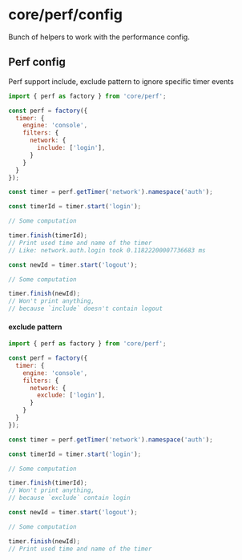 # core/perf/config

Bunch of helpers to work with the performance config.

## Perf config

Perf support include, exclude pattern to ignore specific timer events

```js
import { perf as factory } from 'core/perf';

const perf = factory({
  timer: {
    engine: 'console',
    filters: {
      network: {
        include: ['login'],
      }
    }
  }
});

const timer = perf.getTimer('network').namespace('auth');

const timerId = timer.start('login');

// Some computation

timer.finish(timerId);
// Print used time and name of the timer
// Like: network.auth.login took 0.11822200007736683 ms

const newId = timer.start('logout');

// Some computation

timer.finish(newId);
// Won't print anything,
// because `include` doesn't contain logout
```

#### exclude pattern

```js
import { perf as factory } from 'core/perf';

const perf = factory({
  timer: {
    engine: 'console',
    filters: {
      network: {
        exclude: ['login'],
      }
    }
  }
});

const timer = perf.getTimer('network').namespace('auth');

const timerId = timer.start('login');

// Some computation

timer.finish(timerId);
// Won't print anything,
// because `exclude` contain login

const newId = timer.start('logout');

// Some computation

timer.finish(newId);
// Print used time and name of the timer
```
